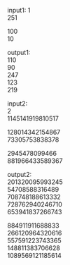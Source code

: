 input1:
1<br>
251<br>

100<br>
10<br>

output1:<br>
110<br>
90<br>
247<br>
123<br>
219<br>

input2:<br>
2<br>
1145141919810517<br>

128014342154867<br>
73305753838378<br>

2945478099466<br>
881966433589367<br>

output2:<br>
201320095993245<br>
54708588316489<br>
708748188613332<br>
728762940246710<br>
653941837266743<br>

884911911688833<br>
266120964320616<br>
557591223743365<br>
148811383706628<br>
1089569121185614
